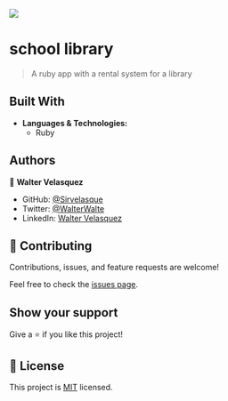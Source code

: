 ![](https://img.shields.io/badge/Microverse-blueviolet)

# school library

> A ruby app with a rental system for a library

## Built With

- **Languages & Technologies:**
  - Ruby

## Authors

👤 **Walter Velasquez**

- GitHub: [@Sirvelasque](https://github.com/sirvelasque)
- Twitter: [@WalterWalte](https://twitter.com/WalteWalter)
- LinkedIn: [Walter Velasquez](https://linkedin.com/in/sirvelasque/)

## 🤝 Contributing

Contributions, issues, and feature requests are welcome!

Feel free to check the [issues page](../../issues/).

## Show your support

Give a ⭐️ if you like this project!

## 📝 License

This project is [MIT](./MIT.md) licensed.
